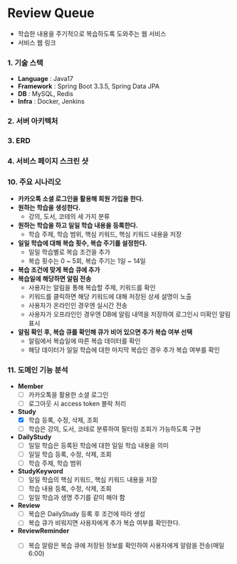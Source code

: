 # Review Queue
- 학습한 내용을 주기적으로 복습하도록 도와주는 웹 서비스
- 서비스 웹 링크

### 1. 기술 스택
- **Language** : Java17
- **Framework** : Spring Boot 3.3.5, Spring Data JPA
- **DB** : MySQL, Redis
- **Infra** : Docker, Jenkins

### 2. 서버 아키텍처

### 3. ERD

### 4. 서비스 페이지 스크린 샷

### 10. 주요 시나리오
- **카카오톡 소셜 로그인을 활용해 회원 가입을 한다.**
- **원하는 학습을 생성한다.**
  - 강의, 도서, 코테의 세 가지 분류
- **원하는 학습을 하고 일일 학습 내용을 등록한다.**
  - 학습 주제, 학습 범위, 핵심 키워드, 핵심 키워드 내용을 저장
- **일일 학습에 대해 복습 횟수, 복습 주기를 설정한다.**
  - 일일 학습별로 복습 조건을 추가
  - 복습 횟수는 0 ~ 5회, 복습 주기는 1일 ~ 14일
- **복습 조건에 맞게 복습 큐에 추가**
- **복습일에 해당하면 알림 전송**
  - 사용자는 알림을 통해 복습할 주제, 키워드를 확인
  - 키워드를 클릭하면 해당 키워드에 대해 저장된 상세 설명이 노출
  - 사용자가 온라인인 경우엔 실시간 전송
  - 사용자가 오프라인인 경우엔 DB에 알림 내역을 저장하여 로그인시 미확인 알림 표시
- **알림 확인 후, 복습 큐를 확인해 큐가 비어 있으면 추가 복습 여부 선택**
  - 알림에서 복습일에 따른 복습 데이터를 확인 
  - 해당 데이터가 일일 학습에 대한 마지막 복습인 경우 추가 복습 여부를 확인

### 11. 도메인 기능 분석
- **Member**
  - [ ] 카카오톡을 활용한 소셜 로그인
  - [ ] 로그아웃 시 access token 블락 처리
- **Study**
  - [x] 학습 등록, 수정, 삭제, 조회
  - [ ] 학습은 강의, 도서, 코테로 분류하여 필터링 조회가 가능하도록 구현
- **DailyStudy**
  - [ ] 일일 학습은 등록된 학습에 대한 일일 학습 내용을 의미
  - [ ] 일일 학습 등록, 수정, 삭제, 조회
  - [ ] 학습 주제, 학습 범위
- **StudyKeyword**
  - [ ] 일일 학습의 핵심 키워드, 핵심 키워드 내용을 저장
  - [ ] 학습 내용 등록, 수정, 삭제, 조회
  - [ ] 일일 학습과 생명 주기를 같이 해야 함
- **Review**
  - [ ] 복습은 DailyStudy 등록 후 조건에 따라 생성
  - [ ] 복습 큐가 비워지면 사용자에게 추가 복습 여부를 확인한다.
- **ReviewReminder**
  - [ ] 복습 알람은 복습 큐에 저장된 정보를 확인하여 사용자에게 알람을 전송(매일 6:00)

